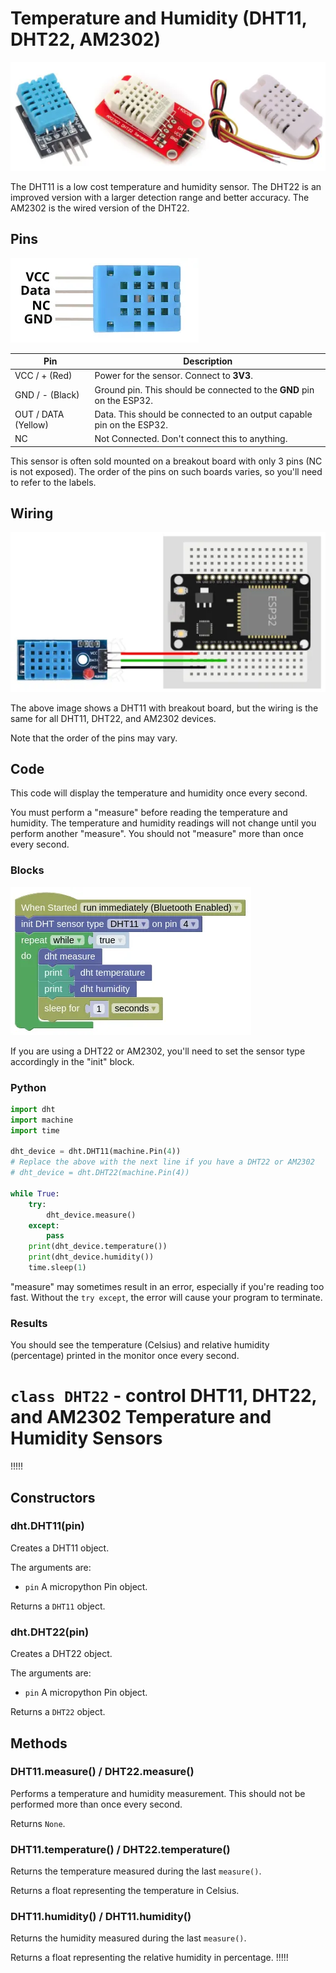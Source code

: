# Temperature and Humidity (DHT11, DHT22, AM2302)

![](images/dht11.webp)

The DHT11 is a low cost temperature and humidity sensor.
The DHT22 is an improved version with a larger detection range and better accuracy.
The AM2302 is the wired version of the DHT22.

## Pins

![](images/dht11_pinout.webp)

| Pin | Description |
| --- | --- |
| VCC / + (Red) | Power for the sensor. Connect to **3V3**. |
| GND / - (Black) | Ground pin. This should be connected to the **GND** pin on the ESP32. |
| OUT / DATA (Yellow) | Data. This should be connected to an output capable pin on the ESP32. |
| NC | Not Connected. Don't connect this to anything. |

This sensor is often sold mounted on a breakout board with only 3 pins (NC is not exposed).
The order of the pins on such boards varies, so you'll need to refer to the labels.

## Wiring

![](images/dht11_wiring.webp)

The above image shows a DHT11 with breakout board, but the wiring is the same for all DHT11, DHT22, and AM2302 devices.

Note that the order of the pins may vary.

## Code

This code will display the temperature and humidity once every second.

<div class="important">
You must perform a "measure" before reading the temperature and humidity. The temperature and humidity readings will not change until you perform another "measure". You should not "measure" more than once every second.
</div>

### Blocks

![](images/dht11_blocks.webp)

If you are using a DHT22 or AM2302, you'll need to set the sensor type accordingly in the "init" block.

### Python

```python
import dht
import machine
import time

dht_device = dht.DHT11(machine.Pin(4))
# Replace the above with the next line if you have a DHT22 or AM2302
# dht_device = dht.DHT22(machine.Pin(4))

while True:
    try:
        dht_device.measure()
    except:
        pass
    print(dht_device.temperature())
    print(dht_device.humidity())
    time.sleep(1)
```

"measure" may sometimes result in an error, especially if you're reading too fast.
Without the `try except`, the error will cause your program to terminate.

### Results

You should see the temperature (Celsius) and relative humidity (percentage) printed in the monitor once every second.

# `class DHT22` - control DHT11, DHT22, and AM2302 Temperature and Humidity Sensors

!!!!!
## Constructors

### dht.DHT11(pin)

Creates a DHT11 object.

The arguments are:

* `pin` A micropython Pin object.

Returns a `DHT11` object.

### dht.DHT22(pin)

Creates a DHT22 object.

The arguments are:

* `pin` A micropython Pin object.

Returns a `DHT22` object.

## Methods

### DHT11.measure() / DHT22.measure()

Performs a temperature and humidity measurement.
This should not be performed more than once every second.

Returns `None`.

### DHT11.temperature() / DHT22.temperature()

Returns the temperature measured during the last `measure()`.

Returns a float representing the temperature in Celsius.

### DHT11.humidity() / DHT11.humidity()

Returns the humidity measured during the last `measure()`.

Returns a float representing the relative humidity in percentage.
!!!!!